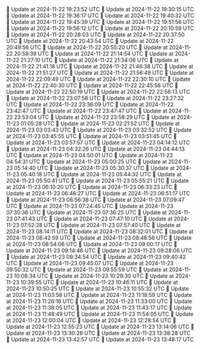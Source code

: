 🔄 Update at 2024-11-22 19:23:52 UTC
🔄 Update at 2024-11-22 19:30:15 UTC
🔄 Update at 2024-11-22 19:36:17 UTC
🔄 Update at 2024-11-22 19:40:32 UTC
🔄 Update at 2024-11-22 19:45:39 UTC
🔄 Update at 2024-11-22 19:51:56 UTC
🔄 Update at 2024-11-22 19:56:12 UTC
🔄 Update at 2024-11-22 20:10:59 UTC
🔄 Update at 2024-11-22 20:28:03 UTC
🔄 Update at 2024-11-22 20:37:50 UTC
🔄 Update at 2024-11-22 20:43:54 UTC
🔄 Update at 2024-11-22 20:49:56 UTC
🔄 Update at 2024-11-22 20:55:20 UTC
🔄 Update at 2024-11-22 20:59:39 UTC
🔄 Update at 2024-11-22 21:14:54 UTC
🔄 Update at 2024-11-22 21:27:10 UTC
🔄 Update at 2024-11-22 21:34:06 UTC
🔄 Update at 2024-11-22 21:41:18 UTC
🔄 Update at 2024-11-22 21:46:38 UTC
🔄 Update at 2024-11-22 21:51:27 UTC
🔄 Update at 2024-11-22 21:56:49 UTC
🔄 Update at 2024-11-22 22:09:49 UTC
🔄 Update at 2024-11-22 22:30:10 UTC
🔄 Update at 2024-11-22 22:40:30 UTC
🔄 Update at 2024-11-22 22:45:56 UTC
🔄 Update at 2024-11-22 22:50:19 UTC
🔄 Update at 2024-11-22 22:56:13 UTC
🔄 Update at 2024-11-22 23:07:58 UTC
🔄 Update at 2024-11-22 23:27:32 UTC
🔄 Update at 2024-11-22 23:36:09 UTC
🔄 Update at 2024-11-22 23:42:47 UTC
🔄 Update at 2024-11-22 23:47:47 UTC
🔄 Update at 2024-11-22 23:53:04 UTC
🔄 Update at 2024-11-22 23:58:29 UTC
🔄 Update at 2024-11-23 01:05:28 UTC
🔄 Update at 2024-11-23 02:21:52 UTC
🔄 Update at 2024-11-23 03:03:43 UTC
🔄 Update at 2024-11-23 03:32:52 UTC
🔄 Update at 2024-11-23 03:45:55 UTC
🔄 Update at 2024-11-23 03:51:45 UTC
🔄 Update at 2024-11-23 03:57:57 UTC
🔄 Update at 2024-11-23 04:14:12 UTC
🔄 Update at 2024-11-23 04:32:26 UTC
🔄 Update at 2024-11-23 04:44:13 UTC
🔄 Update at 2024-11-23 04:50:01 UTC
🔄 Update at 2024-11-23 04:54:31 UTC
🔄 Update at 2024-11-23 05:00:25 UTC
🔄 Update at 2024-11-23 05:14:40 UTC
🔄 Update at 2024-11-23 05:30:37 UTC
🔄 Update at 2024-11-23 05:40:18 UTC
🔄 Update at 2024-11-23 05:44:32 UTC
🔄 Update at 2024-11-23 05:50:41 UTC
🔄 Update at 2024-11-23 05:55:21 UTC
🔄 Update at 2024-11-23 06:10:20 UTC
🔄 Update at 2024-11-23 06:33:23 UTC
🔄 Update at 2024-11-23 06:46:27 UTC
🔄 Update at 2024-11-23 06:51:17 UTC
🔄 Update at 2024-11-23 06:56:38 UTC
🔄 Update at 2024-11-23 07:09:47 UTC
🔄 Update at 2024-11-23 07:24:45 UTC
🔄 Update at 2024-11-23 07:30:36 UTC
🔄 Update at 2024-11-23 07:36:25 UTC
🔄 Update at 2024-11-23 07:41:43 UTC
🔄 Update at 2024-11-23 07:47:10 UTC
🔄 Update at 2024-11-23 07:52:28 UTC
🔄 Update at 2024-11-23 07:57:40 UTC
🔄 Update at 2024-11-23 08:14:11 UTC
🔄 Update at 2024-11-23 08:32:01 UTC
🔄 Update at 2024-11-23 08:42:59 UTC
🔄 Update at 2024-11-23 08:48:56 UTC
🔄 Update at 2024-11-23 08:54:06 UTC
🔄 Update at 2024-11-23 09:00:17 UTC
🔄 Update at 2024-11-23 09:14:46 UTC
🔄 Update at 2024-11-23 09:28:06 UTC
🔄 Update at 2024-11-23 09:34:54 UTC
🔄 Update at 2024-11-23 09:40:42 UTC
🔄 Update at 2024-11-23 09:45:07 UTC
🔄 Update at 2024-11-23 09:50:32 UTC
🔄 Update at 2024-11-23 09:55:59 UTC
🔄 Update at 2024-11-23 10:08:34 UTC
🔄 Update at 2024-11-23 10:29:30 UTC
🔄 Update at 2024-11-23 10:39:55 UTC
🔄 Update at 2024-11-23 10:46:11 UTC
🔄 Update at 2024-11-23 10:50:25 UTC
🔄 Update at 2024-11-23 10:55:32 UTC
🔄 Update at 2024-11-23 11:03:58 UTC
🔄 Update at 2024-11-23 11:18:59 UTC
🔄 Update at 2024-11-23 11:26:16 UTC
🔄 Update at 2024-11-23 11:33:00 UTC
🔄 Update at 2024-11-23 11:38:05 UTC
🔄 Update at 2024-11-23 11:43:17 UTC
🔄 Update at 2024-11-23 11:48:49 UTC
🔄 Update at 2024-11-23 11:54:05 UTC
🔄 Update at 2024-11-23 12:00:04 UTC
🔄 Update at 2024-11-23 12:28:54 UTC
🔄 Update at 2024-11-23 12:55:23 UTC
🔄 Update at 2024-11-23 13:14:06 UTC
🔄 Update at 2024-11-23 13:30:28 UTC
🔄 Update at 2024-11-23 13:38:28 UTC
🔄 Update at 2024-11-23 13:42:57 UTC
🔄 Update at 2024-11-23 13:48:17 UTC
